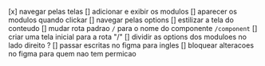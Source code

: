 [x] navegar pelas telas
[] adicionar e exibir os modulos
[] aparecer os modulos quando clickar
[] navegar pelas options
[] estilizar a tela do conteudo
[] mudar rota padrao `/` para o nome do componente `/component`
[] criar uma tela inicial para a rota "/"
[] dividir as options dos moduloes no lado direito ?
[] passar escritas no figma para ingles
[] bloquear alteracoes no figma para quem nao tem permicao
